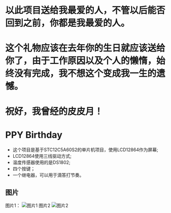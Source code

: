 # 以此项目送给我最爱的人，不管以后能否回到之前，你都是我最爱的人。
# 这个礼物应该在去年你的生日就应该送给你了，由于工作原因以及个人的懒惰，始终没有完成，我不想这个变成我一生的遗憾。
# 祝好，我曾经的皮皮月！
# PPY Birthday
  - 这个项目是基于STC12C5A60S2的单片机项目，使用LCD12864作为屏幕;
  - LCD12864使用三线驱动方式;
  - 温度传感器使用的是DS1802;
  - 四个按键；
  - 一个继电器，可以用于滴答打节奏。

  ## 图片
  图片1：
  ![图片1](Doc/pic1.jpg)
  图片2
  ![图片2](Doc/pic2.jpg)
